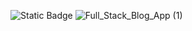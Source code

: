 ![Static Badge](https://img.shields.io/badge/full-Stack-App)
![Full_Stack_Blog_App (1)](https://github.com/Amber-Lea-P/blogApp_crud/assets/112793091/35dfb356-d606-4691-a396-d15f54a0be59)


